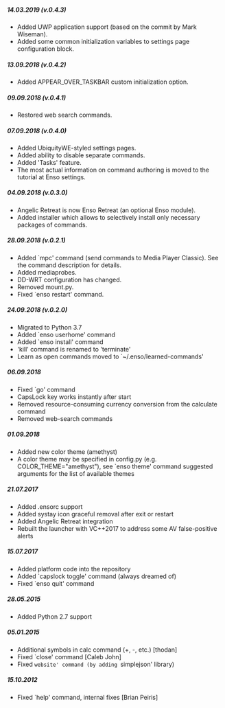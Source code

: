 ##### 14.03.2019 (v.0.4.3)

* Added UWP application support (based on the commit by Mark Wiseman).
* Added some common initialization variables to settings page configuration block.

##### 13.09.2018 (v.0.4.2)

* Added APPEAR_OVER_TASKBAR custom initialization option.

##### 09.09.2018 (v.0.4.1)

* Restored web search commands.

##### 07.09.2018 (v.0.4.0)

* Added UbiquityWE-styled settings pages.
* Added ability to disable separate commands.
* Added 'Tasks' feature.
* The most actual information on command authoring is moved to the tutorial at Enso settings. 

##### 04.09.2018 (v.0.3.0)

* Angelic Retreat is now Enso Retreat (an optional Enso module).
* Added installer which allows to selectively install only necessary packages of commands.

##### 28.09.2018 (v.0.2.1)

* Added `mpc' command (send commands to Media Player Classic). See the command description for details.
* Added mediaprobes.
* DD-WRT configuration has changed.
* Removed mount.py.
* Fixed `enso restart' command.

##### 24.09.2018 (v.0.2.0)

* Migrated to Python 3.7
* Added `enso userhome' command
* Added `enso install' command
* 'kill' command is renamed to 'terminate'
* Learn as open commands moved to `~/.enso/learned-commands'

##### 06.09.2018

* Fixed `go' command
* CapsLock key works instantly after start
* Removed resource-consuming currency conversion from the calculate command
* Removed web-search commands

##### 01.09.2018

* Added new color theme (amethyst)
* A color theme may be specified in config.py (e.g. COLOR_THEME="amethyst"),
see `enso theme' command suggested arguments for the list of available themes

##### 21.07.2017

* Added .ensorc support
* Added systay icon graceful removal after exit or restart
* Added Angelic Retreat integration
* Rebuilt the launcher with VC++2017 to address some AV false-positive alerts

##### 15.07.2017

* Added platform code into the repository
* Added `capslock toggle' command (always dreamed of)
* Fixed `enso quit' command

##### 28.05.2015

* Added Python 2.7 support

##### 05.01.2015

* Additional symbols in calc command (+, -, etc.) [thodan]
* Fixed `close' command [Caleb John]
* Fixed `website' command (by adding `simplejson' library)

##### 15.10.2012

* Fixed `help' command, internal fixes [Brian Peiris]